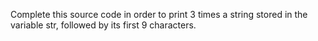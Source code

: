 Complete this source code in order to print 3 times a string stored in the variable str, followed by its first 9 characters.
